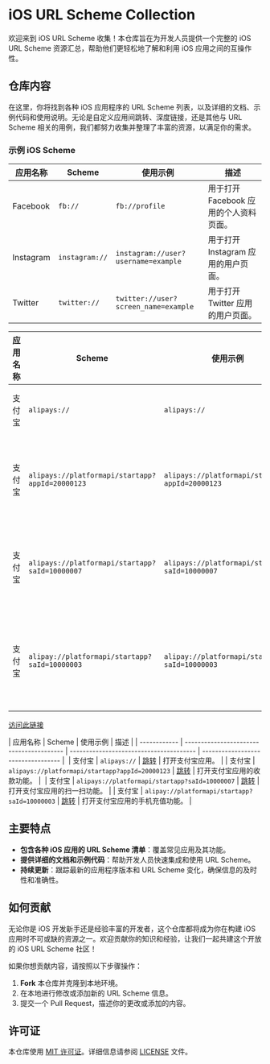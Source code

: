 # iOS URL Scheme Collection

欢迎来到 iOS URL Scheme 收集！本仓库旨在为开发人员提供一个完整的 iOS URL Scheme 资源汇总，帮助他们更轻松地了解和利用 iOS 应用之间的互操作性。

## 仓库内容

在这里，你将找到各种 iOS 应用程序的 URL Scheme 列表，以及详细的文档、示例代码和使用说明。无论是自定义应用间跳转、深度链接，还是其他与 URL Scheme 相关的用例，我们都努力收集并整理了丰富的资源，以满足你的需求。

### 示例 iOS Scheme

| 应用名称    | Scheme         | 使用示例                         | 描述                               |
| ---------- | -------------- | -------------------------------- | ---------------------------------- |
| Facebook   | `fb://`         | `fb://profile`                  | 用于打开 Facebook 应用的个人资料页面。  |
| Instagram  | `instagram://` | `instagram://user?username=example` | 用于打开 Instagram 应用的用户页面。     | 
| Twitter    | `twitter://`   | `twitter://user?screen_name=example` | 用于打开 Twitter 应用的用户页面。       |


| 应用名称      | Scheme                                   | 使用示例                                | 描述                               |
| ------------ | ---------------------------------------- | --------------------------------------- | ---------------------------------- |
| 支付宝       | `alipays://`                             | `alipays://`                           | 打开支付宝应用。                    |
| 支付宝       | `alipays://platformapi/startapp?appId=20000123` | `alipays://platformapi/startapp?appId=20000123` | 打开支付宝应用的收款功能。  |
| 支付宝       | `alipays://platformapi/startapp?saId=10000007` | `alipays://platformapi/startapp?saId=10000007` | 打开支付宝应用的扫一扫功能。 |
| 支付宝       | `alipay://platformapi/startapp?saId=10000003` | `alipay://platformapi/startapp?saId=10000003` | 打开支付宝应用的手机充值功能。 |

[访问此链接](https://www.ydzms.com/archives/58/)


| 应用名称      | Scheme                                   | 使用示例                                | 描述                               |
| ------------ | ---------------------------------------- | --------------------------------------- | ---------------------------------- | 
| 支付宝       | `alipays://`                             | [跳转](alipays://)                     | 打开支付宝应用。                    |
| 支付宝       | `alipays://platformapi/startapp?appId=20000123` | [跳转](alipays://platformapi/startapp?appId=20000123) | 打开支付宝应用的收款功能。  | 
| 支付宝       | `alipays://platformapi/startapp?saId=10000007` | [跳转](alipays://platformapi/startapp?saId=10000007) | 打开支付宝应用的扫一扫功能。 |
| 支付宝       | `alipay://platformapi/startapp?saId=10000003` | [跳转](alipay://platformapi/startapp?saId=10000003) | 打开支付宝应用的手机充值功能。 |




## 主要特点

- **包含各种 iOS 应用的 URL Scheme 清单**：覆盖常见应用及其功能。
- **提供详细的文档和示例代码**：帮助开发人员快速集成和使用 URL Scheme。
- **持续更新**：跟踪最新的应用程序版本和 URL Scheme 变化，确保信息的及时性和准确性。

## 如何贡献

无论你是 iOS 开发新手还是经验丰富的开发者，这个仓库都将成为你在构建 iOS 应用时不可或缺的资源之一。欢迎贡献你的知识和经验，让我们一起共建这个开放的 iOS URL Scheme 社区！

如果你想贡献内容，请按照以下步骤操作：

1. **Fork** 本仓库并克隆到本地环境。
2. 在本地进行修改或添加新的 URL Scheme 信息。
3. 提交一个 Pull Request，描述你的更改或添加的内容。

## 许可证

本仓库使用 [MIT 许可证](LICENSE)。详细信息请参阅 [LICENSE](LICENSE) 文件。

